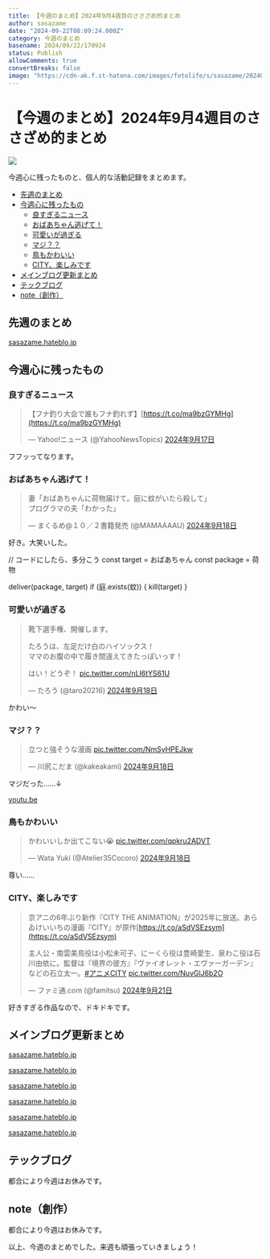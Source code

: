 ```yaml
---
title: 【今週のまとめ】2024年9月4週目のささざめ的まとめ
author: sasazame
date: "2024-09-22T08:09:24.000Z"
category: 今週のまとめ
basename: 2024/09/22/170924
status: Publish
allowComments: true
convertBreaks: false
image: "https://cdn-ak.f.st-hatena.com/images/fotolife/s/sasazame/20240901/20240901121010.png"
---
```

# 【今週のまとめ】2024年9月4週目のささざめ的まとめ

![](https://cdn-ak.f.st-hatena.com/images/fotolife/s/sasazame/20240901/20240901121010.png)

今週心に残ったものと、個人的な活動記録をまとめます。

<!-- Extended Body -->

-   [先週のまとめ](#先週のまとめ)
-   [今週心に残ったもの](#今週心に残ったもの)
    -   [良すぎるニュース](#良すぎるニュース)
    -   [おばあちゃん逃げて！](#おばあちゃん逃げて)
    -   [可愛いが過ぎる](#可愛いが過ぎる)
    -   [マジ？？](#マジ)
    -   [鳥もかわいい](#鳥もかわいい)
    -   [CITY、楽しみです](#CITY楽しみです)
-   [メインブログ更新まとめ](#メインブログ更新まとめ)
-   [テックブログ](#テックブログ)
-   [note（創作）](#note創作)

## 先週のまとめ

[sasazame.hateblo.jp](https://sasazame.hateblo.jp/entry/2024/09/15/124918)

## 今週心に残ったもの

### 良すぎるニュース

> 【フナ釣り大会で誰もフナ釣れず】[https://t.co/ma9bzGYMHg](https://t.co/ma9bzGYMHg)
> 
> — Yahoo!ニュース (@YahooNewsTopics) [2024年9月17日](https://twitter.com/YahooNewsTopics/status/1835883630914326944?ref_src=twsrc%5Etfw)

フフッってなります。

### おばあちゃん逃げて！

> 妻「おばあちゃんに荷物届けて。庭に蚊がいたら殺して」  
> プログラマの夫「わかった」
> 
> — まくるめ@１０／２書籍発売 (@MAMAAAAU) [2024年9月18日](https://twitter.com/MAMAAAAU/status/1836315670600114186?ref_src=twsrc%5Etfw)

好き。大笑いした。

// コードにしたら、多分こう
const target \= おばあちゃん
const package \= 荷物

deliver(package, target)
if (庭.exists(蚊)) {
     kill(target)
}

### 可愛いが過ぎる

> 靴下選手権、開催します。  
>   
> たろうは、左足だけ白のハイソックス！  
> ママのお腹の中で履き間違えてきたっぽいっす！  
>   
> はい！どうぞ！ [pic.twitter.com/nLI6tYS61U](https://t.co/nLI6tYS61U)
> 
> — たろう (@taro20216) [2024年9月18日](https://twitter.com/taro20216/status/1836351273093992771?ref_src=twsrc%5Etfw)

かわい～

### マジ？？

> 立つと強そうな漫画 [pic.twitter.com/NmSyHPEJkw](https://t.co/NmSyHPEJkw)
> 
> — 川尻こだま (@kakeakami) [2024年9月18日](https://twitter.com/kakeakami/status/1836322257351905480?ref_src=twsrc%5Etfw)

マジだった……↓

[youtu.be](https://youtu.be/gLKDfmiSvvY?si=_FgtGPhfMQ60PapW)

### 鳥もかわいい

> かわいいしか出てこない😭 [pic.twitter.com/qpkru2ADVT](https://t.co/qpkru2ADVT)
> 
> — Wata Yuki (@Atelier35Cocoro) [2024年9月18日](https://twitter.com/Atelier35Cocoro/status/1836284465406214158?ref_src=twsrc%5Etfw)

尊い……

### CITY、楽しみです

> 京アニの6年ぶり新作『CITY THE ANIMATION』が2025年に放送。あらゐけいいちの漫画『CITY』が原作[https://t.co/aSdVSEzsym](https://t.co/aSdVSEzsym)  
>   
> 主人公・南雲美鳥役は小松未可子、にーくら役は豊崎愛生、泉わこ役は石川由依に。監督は『境界の彼方』『ヴァイオレット・エヴァーガーデン』などの石立太一。[#アニメCITY](https://twitter.com/hashtag/%E3%82%A2%E3%83%8B%E3%83%A1CITY?src=hash&ref_src=twsrc%5Etfw) [pic.twitter.com/NuvGlJ6b2O](https://t.co/NuvGlJ6b2O)
> 
> — ファミ通.com (@famitsu) [2024年9月21日](https://twitter.com/famitsu/status/1837466141167702448?ref_src=twsrc%5Etfw)

好きすぎる作品なので、ドキドキです。

## メインブログ更新まとめ

[sasazame.hateblo.jp](https://sasazame.hateblo.jp/entry/2024/09/16/120000)

[sasazame.hateblo.jp](https://sasazame.hateblo.jp/entry/2024/09/17/120000)

[sasazame.hateblo.jp](https://sasazame.hateblo.jp/entry/2024/09/18/120000)

[sasazame.hateblo.jp](https://sasazame.hateblo.jp/entry/2024/09/19/225009)

[sasazame.hateblo.jp](https://sasazame.hateblo.jp/entry/2024/09/20/223009)

[sasazame.hateblo.jp](https://sasazame.hateblo.jp/entry/2024/09/21/213220)

## テックブログ

都合により今週はお休みです。

## note（創作）

都合により今週はお休みです。

  

以上、今週のまとめでした。来週も頑張っていきましょう！